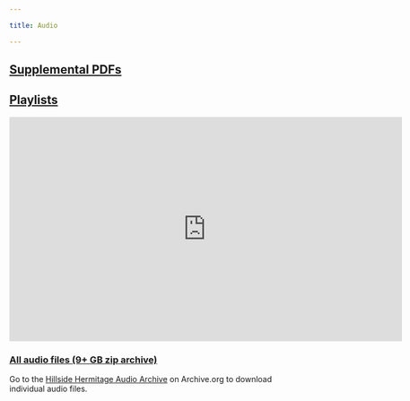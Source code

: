 ```yaml
---

title: Audio

---
```


## [Supplemental PDFs](/hillside_hermitage_archive/supplemental_pdf/index)

## [Playlists](/hillside_hermitage_archive/playlists/index)

<iframe src="https://archive.org/embed/hillside-hermitage-audio-archive&playlist=1" width="700" height="400" frameborder="0" webkitallowfullscreen="true" mozallowfullscreen="true" allowfullscreen></iframe>

### [All audio files (9+ GB zip archive)](https://archive.org/compress/hillside-hermitage-audio-archive/formats=VBR%20MP3&file=/hillside-hermitage-audio-archive.zip)

Go to the [Hillside Hermitage Audio Archive](https://archive.org/details/hillside-hermitage-audio-archive) on Archive.org to download individual audio files.
